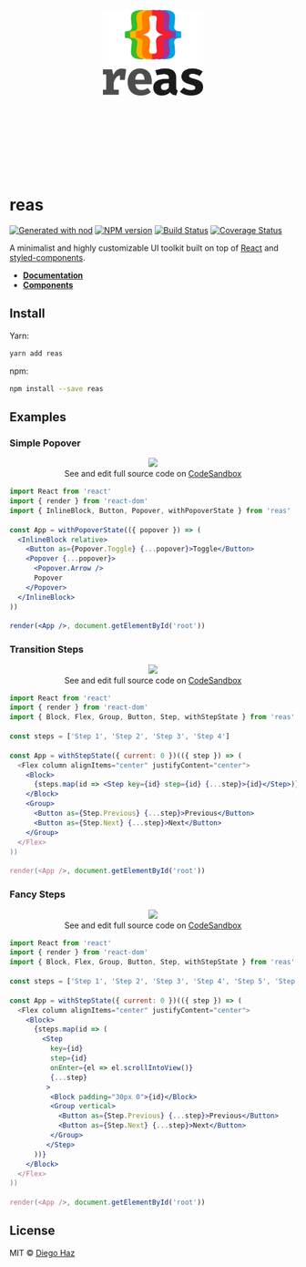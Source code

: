 <p align="center">
  <br /><br /><br /><br /><br /><br /><br /><br />
  <img src="logo/logo-vertical.png" alt="reas" height="150" />

  <br /><br /><br /><br /><br /><br /><br />
</p>

# reas

<a href="https://github.com/diegohaz/nod"><img alt="Generated with nod" src="https://img.shields.io/badge/generator-nod-2196F3.svg?style=flat-square" /></a>
<a href="https://npmjs.org/package/reas"><img alt="NPM version" src="https://img.shields.io/npm/v/reas.svg?style=flat-square" /></a>
<a href="https://travis-ci.org/diegohaz/reas"><img alt="Build Status" src="https://img.shields.io/travis/diegohaz/reas/master.svg?style=flat-square" /></a>
<a href="https://codecov.io/gh/diegohaz/reas/branch/master"><img alt="Coverage Status" src="https://img.shields.io/codecov/c/github/diegohaz/reas/master.svg?style=flat-square" /></a>

A minimalist and highly customizable UI toolkit built on top of [React](https://reactjs.org) and [styled-components](https://www.styled-components.com).

- [**Documentation**](https://diegohaz.github.io/reas/)
- [**Components**](https://diegohaz.github.io/reas/#components)

## Install

Yarn:
```sh
yarn add reas
```

npm:
```sh
npm install --save reas
```

## Examples

### Simple Popover

<p align="center">
  <img
    src="https://user-images.githubusercontent.com/3068563/35465289-0cb7fe96-02e2-11e8-8bc5-60abcb6e92ac.gif"
    width="200"
  /><br />
  See and edit full source code on <a href="https://codesandbox.io/s/m4n32vjkoj">CodeSandbox</a>
</p>

```jsx
import React from 'react'
import { render } from 'react-dom'
import { InlineBlock, Button, Popover, withPopoverState } from 'reas'

const App = withPopoverState(({ popover }) => (
  <InlineBlock relative>
    <Button as={Popover.Toggle} {...popover}>Toggle</Button>
    <Popover {...popover}>
      <Popover.Arrow />
      Popover
    </Popover>
  </InlineBlock>
))

render(<App />, document.getElementById('root'))
```

### Transition Steps

<p align="center">
  <img
    src="https://user-images.githubusercontent.com/3068563/36624496-d9a1fb60-18ee-11e8-81c1-b16b74ed5a7c.gif"
    height="120"
  /><br />
  See and edit full source code on <a href="https://codesandbox.io/s/4090w91mq0">CodeSandbox</a>
</p>

```jsx
import React from 'react'
import { render } from 'react-dom'
import { Block, Flex, Group, Button, Step, withStepState } from 'reas'

const steps = ['Step 1', 'Step 2', 'Step 3', 'Step 4']

const App = withStepState({ current: 0 })(({ step }) => (
  <Flex column alignItems="center" justifyContent="center">
    <Block>
      {steps.map(id => <Step key={id} step={id} {...step}>{id}</Step>)}
    </Block>
    <Group>
      <Button as={Step.Previous} {...step}>Previous</Button>
      <Button as={Step.Next} {...step}>Next</Button>
    </Group>
  </Flex>
))

render(<App />, document.getElementById('root'))
```


### Fancy Steps

<p align="center">
  <img
    src="https://user-images.githubusercontent.com/3068563/36648079-65a6d9a8-1a6d-11e8-9fb3-d440dad881c5.gif"
    height="640"
  /><br />
  See and edit full source code on <a href="https://codesandbox.io/s/73jy07vm56">CodeSandbox</a>
</p>

```jsx
import React from 'react'
import { render } from 'react-dom'
import { Block, Flex, Group, Button, Step, withStepState } from 'reas'

const steps = ['Step 1', 'Step 2', 'Step 3', 'Step 4', 'Step 5', 'Step 6']

const App = withStepState({ current: 0 })(({ step }) => (
  <Flex column alignItems="center" justifyContent="center">
    <Block>
      {steps.map(id => (
        <Step
          key={id}
          step={id}
          onEnter={el => el.scrollIntoView()}
          {...step}
         >
          <Block padding="30px 0">{id}</Block>
          <Group vertical>
            <Button as={Step.Previous} {...step}>Previous</Button>
            <Button as={Step.Next} {...step}>Next</Button>
          </Group>
         </Step>
      ))}
    </Block>
  </Flex>
))

render(<App />, document.getElementById('root'))
```

## License

MIT © [Diego Haz](https://github.com/diegohaz)
